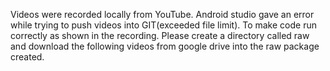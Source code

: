 Videos were recorded locally from YouTube. Android studio gave an error while trying to push videos into GIT(exceeded file limit). To make code run correctly as shown in the recording. Please create a directory called raw and download the following videos from google drive into the raw package created.
